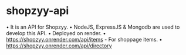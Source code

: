 # shopzyy-api 
• It is an API for Shopzyy.
• NodeJS, ExpressJS & Mongodb are used to develop this API.
• Deployed on render.
• https://shopzyy.onrender.com/api/items - For shoppage items.
• https://shopzyy.onrender.com/api/directory
